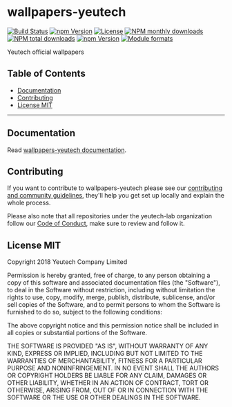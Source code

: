 # wallpapers-yeutech

[![Build Status](https://travis-ci.org/yeutech-lab/wallpapers-yeutech.svg?branch=master)](https://travis-ci.org/yeutech-lab/wallpapers-yeutech)
[![npm Version](https://img.shields.io/npm/v/wallpapers-yeutech.svg?style=flat)](https://www.npmjs.com/package/wallpapers-yeutech)
[![License](https://img.shields.io/npm/l/wallpapers-yeutech.svg?style=flat)](https://www.npmjs.com/package/wallpapers-yeutech)
[![NPM monthly downloads](https://img.shields.io/npm/dm/wallpapers-yeutech.svg?style=flat)](https://npmjs.org/package/wallpapers-yeutech)
[![NPM total downloads](https://img.shields.io/npm/dt/wallpapers-yeutech.svg?style=flat)](https://npmjs.org/package/wallpapers-yeutech)
[![npm Version](https://img.shields.io/node/v/wallpapers-yeutech.svg?style=flat)](https://www.npmjs.com/package/wallpapers-yeutech)
[![Module formats](https://img.shields.io/badge/module%20formats-umd%2C%20cjs%2C%20esm-green.svg?style=flat)](https://www.npmjs.com/package/wallpapers-yeutech)

Yeutech official wallpapers


## Table of Contents

  - [Documentation](#documentation)
  - [Contributing](#contributing)
  - [License MIT](#license-mit)

---

## Documentation

Read [wallpapers-yeutech documentation](https://yeutech-lab.github.io/wallpapers-yeutech).


## Contributing

If you want to contribute to wallpapers-yeutech please see our [contributing and community guidelines](https://github.com/yeutech-lab/wallpapers-yeutech/blob/master/CONTRIBUTING.md), they\'ll help you get set up locally and explain the whole process.

Please also note that all repositories under the yeutech-lab organization follow our [Code of Conduct](https://github.com/yeutech-lab/wallpapers-yeutech/blob/master/CODE_OF_CONDUCT.md), make sure to review and follow it.

## License MIT

Copyright 2018 Yeutech Company Limited

Permission is hereby granted, free of charge, to any person obtaining a copy of this software and associated documentation files (the "Software"), to deal in the Software without restriction, including without limitation the rights to use, copy, modify, merge, publish, distribute, sublicense, and/or sell copies of the Software, and to permit persons to whom the Software is furnished to do so, subject to the following conditions:

The above copyright notice and this permission notice shall be included in all copies or substantial portions of the Software.

THE SOFTWARE IS PROVIDED "AS IS", WITHOUT WARRANTY OF ANY KIND, EXPRESS OR IMPLIED, INCLUDING BUT NOT LIMITED TO THE WARRANTIES OF MERCHANTABILITY, FITNESS FOR A PARTICULAR PURPOSE AND NONINFRINGEMENT. IN NO EVENT SHALL THE AUTHORS OR COPYRIGHT HOLDERS BE LIABLE FOR ANY CLAIM, DAMAGES OR OTHER LIABILITY, WHETHER IN AN ACTION OF CONTRACT, TORT OR OTHERWISE, ARISING FROM, OUT OF OR IN CONNECTION WITH THE SOFTWARE OR THE USE OR OTHER DEALINGS IN THE SOFTWARE.

